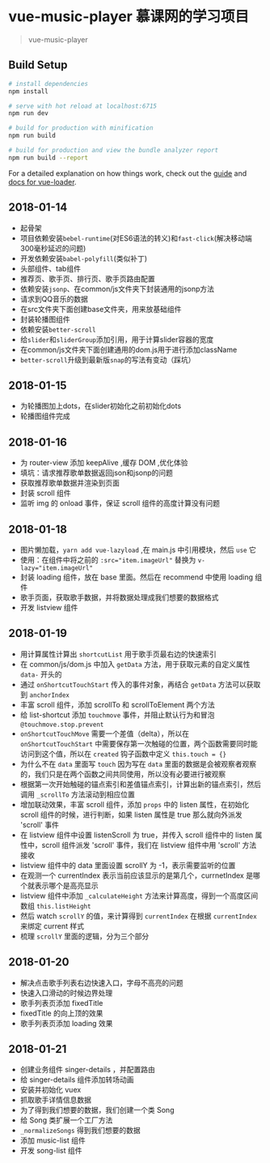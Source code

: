 # vue-music-player  慕课网的学习项目

> vue-music-player

## Build Setup

``` bash
# install dependencies
npm install

# serve with hot reload at localhost:6715
npm run dev

# build for production with minification
npm run build

# build for production and view the bundle analyzer report
npm run build --report
```

For a detailed explanation on how things work, check out the [guide](http://vuejs-templates.github.io/webpack/) and [docs for vue-loader](http://vuejs.github.io/vue-loader).



## 2018-01-14

- 起骨架
- 项目依赖安装`bebel-runtime`(对ES6语法的转义)和`fast-click`(解决移动端300毫秒延迟的问题)
- 开发依赖安装`babel-polyfill`(类似补丁)
- 头部组件、tab组件
- 推荐页、歌手页、排行页、歌手页路由配置
- 依赖安装`jsonp`、在common/js文件夹下封装通用的jsonp方法
- 请求到QQ音乐的数据
- 在src文件夹下面创建base文件夹，用来放基础组件
- 封装轮播图组件
- 依赖安装`better-scroll`
- 给`slider`和`sliderGroup`添加引用，用于计算slider容器的宽度
- 在common/js文件夹下面创建通用的dom.js用于进行添加className
- `better-scroll`升级到最新版`snap`的写法有变动（踩坑）

## 2018-01-15

- 为轮播图加上dots，在slider初始化之前初始化dots
- 轮播图组件完成

## 2018-01-16

- 为 router-view 添加 keepAlive ,缓存 DOM ,优化体验
- 填坑：请求推荐歌单数据返回json和jsonp的问题
- 获取推荐歌单数据并渲染到页面
- 封装 scroll 组件
- 监听 img 的 onload 事件，保证 scroll 组件的高度计算没有问题

## 2018-01-18

- 图片懒加载，`yarn add vue-lazyload` ,在 main.js 中引用模块，然后 `use` 它
- 使用：在组件中将之前的 `:src="item.imageUrl"` 替换为 `v-lazy="item.imageUrl"`
- 封装 loading 组件，放在 base 里面。然后在 recommend 中使用 loading 组件
- 歌手页面，获取歌手数据，并将数据处理成我们想要的数据格式
- 开发 listview 组件


## 2018-01-19

- 用计算属性计算出 `shortcutList` 用于歌手页最右边的快速索引
- 在 common/js/dom.js 中加入 `getData` 方法，用于获取元素的自定义属性 `data-` 开头的
- 通过 `onShortcutTouchStart` 传入的事件对象，再结合 `getData` 方法可以获取到 `anchorIndex`
- 丰富 scroll 组件，添加 scrollTo 和 scrollToElement 两个方法
- 给 list-shortcut 添加 `touchmove` 事件，并阻止默认行为和冒泡 `@touchmove.stop.prevent`
- `onShortcutTouchMove` 需要一个差值（delta），所以在 `onShortcutTouchStart` 中需要保存第一次触碰的位置，两个函数需要同时能访问到这个值，所以在 `created` 钩子函数中定义 `this.touch = {}`
- 为什么不在 `data` 里面写 `touch` 因为写在 `data` 里面的数据是会被观察者观察的，我们只是在两个函数之间共同使用，所以没有必要进行被观察
- 根据第一次开始触碰的锚点索引和差值锚点索引，计算出新的锚点索引，然后调用 `_scrollTo` 方法滚动到相应位置
- 增加联动效果，丰富 scroll 组件，添加 `props` 中的 listen 属性，在初始化 scroll 组件的时候，进行判断，如果 listen 属性是 true 那么就向外派发 'scroll' 事件
- 在 listview 组件中设置 listenScroll 为 true，并传入 scroll 组件中的 listen 属性中，scroll 组件派发 'scroll' 事件，我们在 listview 组件中用 'scroll' 方法接收
- listview 组件中的 data 里面设置 scrollY 为 -1，表示需要监听的位置
- 在观测一个 currentIndex 表示当前应该显示的是第几个，currnetIndex 是哪个就表示哪个是高亮显示
- listview 组件中添加  `_calculateHeight` 方法来计算高度，得到一个高度区间数组 `this.listHeight`
- 然后 watch `scrollY` 的值，来计算得到 `currentIndex` 在根据 `currentIndex` 来绑定 current 样式
- 梳理 `scrollY` 里面的逻辑，分为三个部分

## 2018-01-20

- 解决点击歌手列表右边快速入口，字母不高亮的问题
- 快速入口滑动的时候边界处理
- 歌手列表页添加 fixedTitle
- fixedTitle 的向上顶的效果
- 歌手列表页添加 loading 效果

## 2018-01-21

- 创建业务组件 singer-details ，并配置路由
- 给 singer-details 组件添加转场动画
- 安装并初始化 vuex
- 抓取歌手详情信息数据
- 为了得到我们想要的数据，我们创建一个类 Song
- 给 Song 类扩展一个工厂方法
- `_normalizeSongs` 得到我们想要的数据
- 添加 music-list 组件
- 开发 song-list 组件